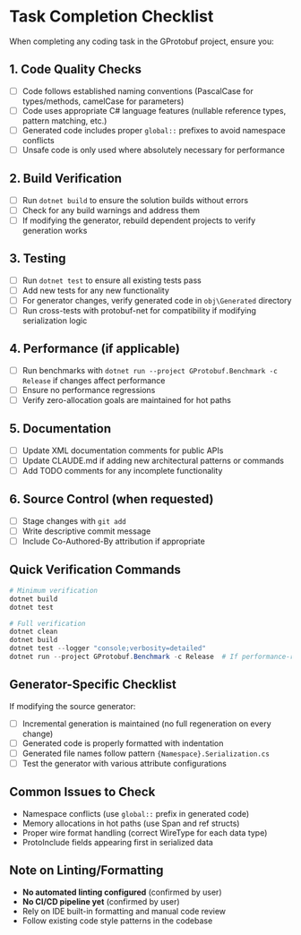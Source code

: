 # Task Completion Checklist

When completing any coding task in the GProtobuf project, ensure you:

## 1. Code Quality Checks
- [ ] Code follows established naming conventions (PascalCase for types/methods, camelCase for parameters)
- [ ] Code uses appropriate C# language features (nullable reference types, pattern matching, etc.)
- [ ] Generated code includes proper `global::` prefixes to avoid namespace conflicts
- [ ] Unsafe code is only used where absolutely necessary for performance

## 2. Build Verification
- [ ] Run `dotnet build` to ensure the solution builds without errors
- [ ] Check for any build warnings and address them
- [ ] If modifying the generator, rebuild dependent projects to verify generation works

## 3. Testing
- [ ] Run `dotnet test` to ensure all existing tests pass
- [ ] Add new tests for any new functionality
- [ ] For generator changes, verify generated code in `obj\Generated` directory
- [ ] Run cross-tests with protobuf-net for compatibility if modifying serialization logic

## 4. Performance (if applicable)
- [ ] Run benchmarks with `dotnet run --project GProtobuf.Benchmark -c Release` if changes affect performance
- [ ] Ensure no performance regressions
- [ ] Verify zero-allocation goals are maintained for hot paths

## 5. Documentation
- [ ] Update XML documentation comments for public APIs
- [ ] Update CLAUDE.md if adding new architectural patterns or commands
- [ ] Add TODO comments for any incomplete functionality

## 6. Source Control (when requested)
- [ ] Stage changes with `git add`
- [ ] Write descriptive commit message
- [ ] Include Co-Authored-By attribution if appropriate

## Quick Verification Commands
```powershell
# Minimum verification
dotnet build
dotnet test

# Full verification
dotnet clean
dotnet build
dotnet test --logger "console;verbosity=detailed"
dotnet run --project GProtobuf.Benchmark -c Release  # If performance-related
```

## Generator-Specific Checklist
If modifying the source generator:
- [ ] Incremental generation is maintained (no full regeneration on every change)
- [ ] Generated code is properly formatted with indentation
- [ ] Generated file names follow pattern `{Namespace}.Serialization.cs`
- [ ] Test the generator with various attribute configurations

## Common Issues to Check
- Namespace conflicts (use `global::` prefix in generated code)
- Memory allocations in hot paths (use Span<T> and ref structs)
- Proper wire format handling (correct WireType for each data type)
- ProtoInclude fields appearing first in serialized data

## Note on Linting/Formatting
- **No automated linting configured** (confirmed by user)
- **No CI/CD pipeline yet** (confirmed by user)
- Rely on IDE built-in formatting and manual code review
- Follow existing code style patterns in the codebase